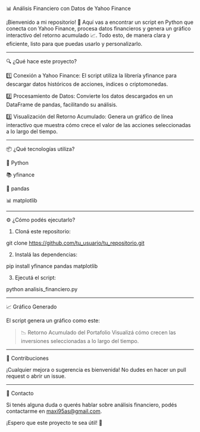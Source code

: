📊 Análisis Financiero con Datos de Yahoo Finance

¡Bienvenido a mi repositorio! 🚀 Aquí vas a encontrar un script en Python que conecta con Yahoo Finance, procesa datos financieros y genera un gráfico interactivo del retorno acumulado 📈. Todo esto, de manera clara y eficiente, listo para que puedas usarlo y personalizarlo.


---

🔍 ¿Qué hace este proyecto?

1️⃣ Conexión a Yahoo Finance:
El script utiliza la librería yfinance para descargar datos históricos de acciones, índices o criptomonedas.

2️⃣ Procesamiento de Datos:
Convierte los datos descargados en un DataFrame de pandas, facilitando su análisis.

3️⃣ Visualización del Retorno Acumulado:
Genera un gráfico de línea interactivo que muestra cómo crece el valor de las acciones seleccionadas a lo largo del tiempo.


---

📦 ¿Qué tecnologías utiliza?

🐍 Python

📚 yfinance

🧮 pandas

📊 matplotlib



---

⚙️ ¿Cómo podés ejecutarlo?

1. Cloná este repositorio:

git clone https://github.com/tu_usuario/tu_repositorio.git


2. Instalá las dependencias:

pip install yfinance pandas matplotlib


3. Ejecutá el script:

python analisis_financiero.py




---

📈 Gráfico Generado

El script genera un gráfico como este:

> 📉 Retorno Acumulado del Portafolio
Visualizá cómo crecen las inversiones seleccionadas a lo largo del tiempo.




---

🤝 Contribuciones

¡Cualquier mejora o sugerencia es bienvenida! No dudes en hacer un pull request o abrir un issue.


---

📧 Contacto

Si tenés alguna duda o querés hablar sobre análisis financiero, podés contactarme en maxi95as@gmail.com.

¡Espero que este proyecto te sea útil! 🎉


